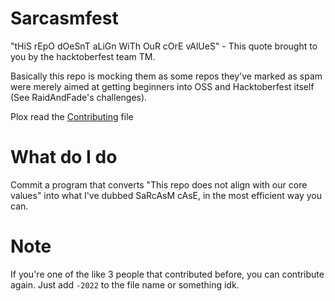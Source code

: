 # Sarcasmfest
"tHiS rEpO dOeSnT aLiGn WiTh OuR cOrE vAlUeS" - This quote brought to you by the hacktoberfest team TM.

Basically this repo is mocking them as some repos they've marked as spam were merely aimed at getting beginners into OSS and Hacktoberfest itself (See RaidAndFade's challenges). 

Plox read the [Contributing](https://github.com/li223/Sarcasmfest/blob/master/CONTRIBUTING.md#casing-rules) file

# What do I do
Commit a program that converts "This repo does not align with our core values" into what I've dubbed SaRcAsM cAsE, in the most efficient way you can.

# Note
If you're one of the like 3 people that contributed before, you can contribute again. Just add `-2022` to the file name or something idk.
